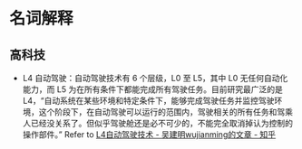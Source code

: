 # 名词解释

## 高科技

- L4 自动驾驶：自动驾驶技术有 6 个层级，L0 至 L5，其中 L0 无任何自动化能力，而 L5 为在所有条件下都能完成所有驾驶任务。目前研究最广泛的是 L4，“自动系统在某些环境和特定条件下，能够完成驾驶任务并监控驾驶环境，这个阶段下，在自动驾驶可以运行的范围内，驾驶相关的所有任务和驾乘人已经没关系了。但似乎驾驶舱还是必不可少的，不能完全取消掉认为控制的操作部件。” Refer to [L4自动驾驶技术 - 吴建明wujianming的文章 - 知乎](https://zhuanlan.zhihu.com/p/141569479)
